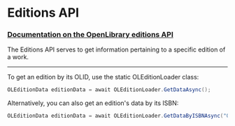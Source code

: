 # Editions API 
### [Documentation on the OpenLibrary editions API](https://openlibrary.org/dev/docs/api/books)

The Editions API serves to get information pertaining to a specific edition of a work.
***

To get an edition by its OLID, use the static OLEditionLoader class:
```csharp
OLEditionData editionData = await OLEditionLoader.GetDataAsync();
```

Alternatively, you can also get an edition's data by its ISBN:
```csharp
OLEditionData editionData = await OLEditionLoader.GetDataByISBNAsync("OL35738141M");
```